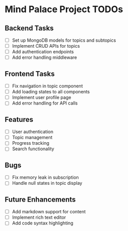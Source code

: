 # Mind Palace Project TODOs

## Backend Tasks
- [ ] Set up MongoDB models for topics and subtopics
- [ ] Implement CRUD APIs for topics
- [ ] Add authentication endpoints
- [ ] Add error handling middleware

## Frontend Tasks
- [ ] Fix navigation in topic component
- [ ] Add loading states to all components
- [ ] Implement user profile page
- [ ] Add error handling for API calls

## Features
- [ ] User authentication
- [ ] Topic management
- [ ] Progress tracking
- [ ] Search functionality

## Bugs
- [ ] Fix memory leak in subscription
- [ ] Handle null states in topic display

## Future Enhancements
- [ ] Add markdown support for content
- [ ] Implement rich text editor
- [ ] Add code syntax highlighting 